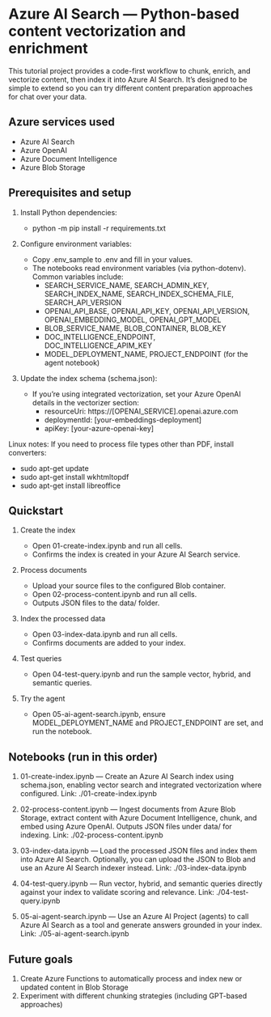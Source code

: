 # Azure AI Search — Python-based content vectorization and enrichment

This tutorial project provides a code-first workflow to chunk, enrich, and vectorize content, then index it into Azure AI Search. It’s designed to be simple to extend so you can try different content preparation approaches for chat over your data.

## Azure services used
- Azure AI Search
- Azure OpenAI
- Azure Document Intelligence
- Azure Blob Storage

## Prerequisites and setup
1) Install Python dependencies:
   - python -m pip install -r requirements.txt

2) Configure environment variables:
   - Copy .env_sample to .env and fill in your values.
   - The notebooks read environment variables (via python-dotenv). Common variables include:
     - SEARCH_SERVICE_NAME, SEARCH_ADMIN_KEY, SEARCH_INDEX_NAME, SEARCH_INDEX_SCHEMA_FILE, SEARCH_API_VERSION
     - OPENAI_API_BASE, OPENAI_API_KEY, OPENAI_API_VERSION, OPENAI_EMBEDDING_MODEL, OPENAI_GPT_MODEL
     - BLOB_SERVICE_NAME, BLOB_CONTAINER, BLOB_KEY
     - DOC_INTELLIGENCE_ENDPOINT, DOC_INTELLIGENCE_APIM_KEY
     - MODEL_DEPLOYMENT_NAME, PROJECT_ENDPOINT (for the agent notebook)

3) Update the index schema (schema.json):
   - If you’re using integrated vectorization, set your Azure OpenAI details in the vectorizer section:
     - resourceUri: https://[OPENAI_SERVICE].openai.azure.com
     - deploymentId: [your-embeddings-deployment]
     - apiKey: [your-azure-openai-key]

Linux notes: If you need to process file types other than PDF, install converters:
- sudo apt-get update
- sudo apt-get install wkhtmltopdf
- sudo apt-get install libreoffice

## Quickstart
1) Create the index
   - Open 01-create-index.ipynb and run all cells.
   - Confirms the index is created in your Azure AI Search service.

2) Process documents
   - Upload your source files to the configured Blob container.
   - Open 02-process-content.ipynb and run all cells.
   - Outputs JSON files to the data/ folder.

3) Index the processed data
   - Open 03-index-data.ipynb and run all cells.
   - Confirms documents are added to your index.

4) Test queries
   - Open 04-test-query.ipynb and run the sample vector, hybrid, and semantic queries.

5) Try the agent
   - Open 05-ai-agent-search.ipynb, ensure MODEL_DEPLOYMENT_NAME and PROJECT_ENDPOINT are set, and run the notebook.

## Notebooks (run in this order)
1) 01-create-index.ipynb — Create an Azure AI Search index using schema.json, enabling vector search and integrated vectorization where configured.
   Link: ./01-create-index.ipynb

2) 02-process-content.ipynb — Ingest documents from Azure Blob Storage, extract content with Azure Document Intelligence, chunk, and embed using Azure OpenAI. Outputs JSON files under data/ for indexing.
   Link: ./02-process-content.ipynb

3) 03-index-data.ipynb — Load the processed JSON files and index them into Azure AI Search. Optionally, you can upload the JSON to Blob and use an Azure AI Search indexer instead.
   Link: ./03-index-data.ipynb

4) 04-test-query.ipynb — Run vector, hybrid, and semantic queries directly against your index to validate scoring and relevance.
   Link: ./04-test-query.ipynb

5) 05-ai-agent-search.ipynb — Use an Azure AI Project (agents) to call Azure AI Search as a tool and generate answers grounded in your index.
   Link: ./05-ai-agent-search.ipynb

## Future goals
1) Create Azure Functions to automatically process and index new or updated content in Blob Storage
2) Experiment with different chunking strategies (including GPT-based approaches)